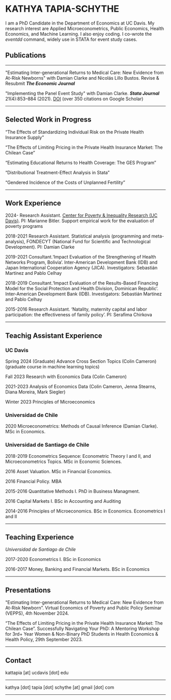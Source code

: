 # KATHYA TAPIA-SCHYTHE #

I am a PhD Candidate in the Department of Economics at UC Davis. My research interest are Applied Microeconometrics, Public Economics, Health Economics, and Machine Learning. I also enjoy coding. I co-wrote the *eventdd* command, widely use in STATA for event study cases.

## Publications ##

____

"Estimating Inter-generational Returns to Medical Care: New Evidence from At-Risk Newborns" with Damian Clarke and Nicolás Lillo Bustos.
Revise & Resubmit ***The Economic Journal***

"Implementing the Panel Event Study" with Damian Clarke.
***Stata Journal*** 21(4):853–884 (2021). [DOI](https://doi.org/10.1177/1536867X211063144) (over 350 citations on Google Scholar)

___________

## Selected Work in Progress ##

“The Effects of Standardizing Individual Risk on the Private Health Insurance Supply”

“The Effects of Limiting Pricing in the Private Health Insurance Market: The Chilean Case”

“Estimating Educational Returns to Health Coverage: The GES Program”

“Distributional Treatment-Effect Analysis in Stata”

“Gendered Incidence of the Costs of Unplanned Fertility”


_____________

## Work Experience ##

2024- Research Assistant. [Center for Poverty & Inequality Research (UC Davis)](https://poverty.ucdavis.edu/). PI: Marianne Bitler. Support empirical work for the evaluation of poverty programs

2018-2021 Research Assistant. Statistical analysis (programming and meta-analysis), FONDECYT (National Fund for Scientific and Technological Development). PI: Damian Clarke

2019-2021 Consultant.‘Impact Evaluation of the Strengthening of Health Networks Program, Bolivia’. Inter-American Development Bank (IDB) and Japan International Cooperation Agency (JICA). Investigators: Sebastián Martínez and Pablo Celhay

2018-2019 Consultant.‘Impact Evaluation of the Results-Based Financing Model for the Social Protection and Health Division, Dominican Republic’. Inter-American Development Bank (IDB). Investigators: Sebastián Martínez and Pablo Celhay

2015-2016 Research Assistant. ‘Natality, maternity capital and labor participation: the effectiveness of family policy’. PI: Serafima Chirkova

___________

## Teachig Assistant Experience ##

### UC Davis ###

Spring 2024 (Graduate) Advance Cross Section Topics (Colin Cameron) (graduate course in machine learning topics)

Fall 2023 Research with Economics Data (Colin Cameron)

2021-2023 Analysis of Economics Data (Colin Cameron, Jenna Stearns, Diana Moreira, Mark Siegler)

Winter 2023 Principles of Microeconomics


### Universidad de Chile ###


2020 Microeconometrics: Methods of Causal Inference (Damian Clarke). MSc in Economics.


### Universidad de Santiago de Chile ###


2018-2019 Econometrics Sequence: Econometric Theory I and II, and Microeconometrics Topics. MSc in Economic Sciences. 

2016 Asset Valuation. MSc in Financial Economics.

2016 Financial Policy. MBA



2015-2016 Quantitative Methods I. PhD in Business Managment.

2016 Capital Markets I. BSc in Accounting and Auditing

2014-2016 Principles of Microeconomics. BSc in Economics. Econometrics I and II

_________________

## Teaching Experience ##

*Universidad de Santiago de Chile*

2017-2020 Econometrics I. BSc in Economics

2016-2017 Money, Banking and Financial Markets. BSc in Economics

_______

## Presentations ##

"Estimating Inter-generational Returns to Medical Care: New Evidence from At-Risk Newborn”. Virtual Economics of Poverty and Public Policy Seminar (VEPPS), 4th November 2024.

“The Effects of Limiting Pricing in the Private Health Insurance Market: The Chilean Case”. Successfully Navigating Your PhD: A Mentoring Workshop for 3rd+ Year Women & Non-Binary PhD Students in Health Economics & Health Policy, 29th September 2023.
_______

## Contact ## 

kattapia [at] ucdavis [dot] edu

____

kathya [dot] tapia [dot] schythe [at] gmail [dot] com

_________
